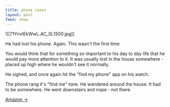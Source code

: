 ```yaml
---
title: phone cases
layout: post
feed: show
---
```

![[71YnvIEkWwL._AC_SL1500_.jpg]]

He had lost his phone. Again. This wasn't the first time

You would think that for something so important to his day to day life that he would pay more attention to it. It was usually lost in the house somewhere - placed up high where he wouldn't see it normally.

He sighed, and once again hit the "find my phone" app on his watch.

The phone rang it's "find me" tone. He wandered around the house. It had to be somewhere. He went downstairs and nope - not there.

<a href="{{ page.link }}"> Amazon <span class="link-arrow"> &rarr;</span></a>
